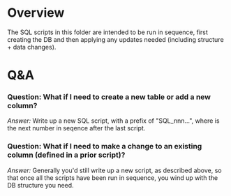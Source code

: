 # Overview
The SQL scripts in this folder are intended to be run in sequence, first creating the DB and then applying any updates needed (including structure + data changes).

# Q&A
### Question: What if I need to create a new table or add a new column?
*Answer:* Write up a new SQL script, with a prefix of "SQL_nnn...", where <nnn> is the next number in seqence after the last script.

### Question: What if I need to make a change to an existing column (defined in a prior script)?
*Answer:*  Generally you'd still write up a new script, as described above, so that once all the scripts have been run in sequence, you wind up with the DB structure you need.
